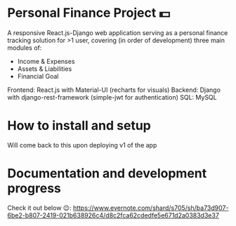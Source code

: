 # Personal Finance Project 💵

A responsive React.js-Django web application serving as a personal finance tracking solution for >1 user, covering (in order of development) three main modules of:
- Income & Expenses
- Assets & Liabilities
- Financial Goal

Frontend: React.js with Material-UI (recharts for visuals)
Backend: Django with django-rest-framework (simple-jwt for authentication)
SQL: MySQL

# How to install and setup
Will come back to this upon deploying v1 of the app

# Documentation and development progress
Check it out below 😉:
https://www.evernote.com/shard/s705/sh/ba73d907-6be2-b807-2419-021b638926c4/d8c2fca62cdedfe5e671d2a0383d3e37
